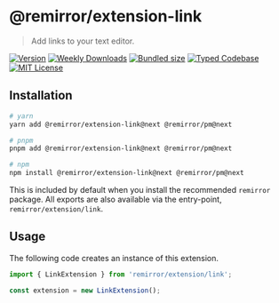 # @remirror/extension-link

> Add links to your text editor.

[![Version][version]][npm] [![Weekly Downloads][downloads-badge]][npm] [![Bundled size][size-badge]][size] [![Typed Codebase][typescript]](#) [![MIT License][license]](#)

[version]: https://flat.badgen.net/npm/v/@remirror/extension-link/next
[npm]: https://npmjs.com/package/@remirror/extension-link/v/next
[license]: https://flat.badgen.net/badge/license/MIT/purple
[size]: https://bundlephobia.com/result?p=@remirror/extension-link@next
[size-badge]: https://flat.badgen.net/bundlephobia/minzip/@remirror/extension-link@next
[typescript]: https://flat.badgen.net/badge/icon/TypeScript?icon=typescript&label
[downloads-badge]: https://badgen.net/npm/dw/@remirror/extension-link/red?icon=npm

## Installation

```bash
# yarn
yarn add @remirror/extension-link@next @remirror/pm@next

# pnpm
pnpm add @remirror/extension-link@next @remirror/pm@next

# npm
npm install @remirror/extension-link@next @remirror/pm@next
```

This is included by default when you install the recommended `remirror` package. All exports are also available via the entry-point, `remirror/extension/link`.

## Usage

The following code creates an instance of this extension.

```ts
import { LinkExtension } from 'remirror/extension/link';

const extension = new LinkExtension();
```
